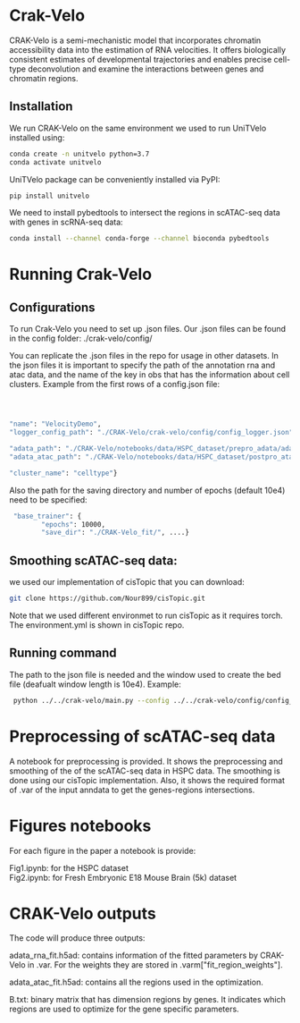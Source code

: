 # Crak-Velo

CRAK-Velo is a semi-mechanistic model that incorporates chromatin accessibility data into the estimation of RNA velocities. It offers biologically consistent estimates of developmental trajectories and enables precise cell-type deconvolution and examine the interactions between genes and chromatin regions.

## Installation
We run CRAK-Velo on the same environment we used to run UniTVelo installed using:

```bash
conda create -n unitvelo python=3.7
conda activate unitvelo
```

UniTVelo package can be conveniently installed via PyPI:

```bash
pip install unitvelo

```

We need to install pybedtools to intersect the regions in scATAC-seq data with genes in scRNA-seq data:

```bash
conda install --channel conda-forge --channel bioconda pybedtools
```

# Running Crak-Velo
## Configurations
To run Crak-Velo you need to set up .json files.
 Our .json files can be found in the config folder: 
./crak-velo/config/

You can replicate the .json files in the repo for usage in other datasets. In the json files it is important to specify the path of the annotation rna and atac data, and the name of the key in obs that has the information about cell clusters.
Example from the first rows of a config.json file:
```bash



"name": "VelocityDemo",
"logger_config_path": "./CRAK-Velo/crak-velo/config/config_logger.json",

"adata_path": "./CRAK-Velo/notebooks/data/HSPC_dataset/prepro_adata/adata_rna_prepro.h5ad",
"adata_atac_path": "./CRAK-Velo/notebooks/data/HSPC_dataset/postpro_atac_adata/adata_atac_postpro.h5ad",

"cluster_name": "celltype"}
```
Also the path for the saving directory and number of epochs (default 10e4) need to be specified:
```bash
 "base_trainer": {
        "epochs": 10000,
        "save_dir": "./CRAK-Velo_fit/", ....}
```
## Smoothing scATAC-seq data:
we used our implementation of cisTopic that you can download:
```bash
git clone https://github.com/Nour899/cisTopic.git
```
 Note that we used different environmet to run cisTopic as it requires torch. The environment.yml is shown in cisTopic repo.


## Running command
The path to the json file is needed and the window used to create the bed file (deafualt window length is 10e4).
Example:
```bash
 python ../../crak-velo/main.py --config ../../crak-velo/config/config_main_HSPC.json --w 10000
```

# Preprocessing of scATAC-seq data
 A notebook for preprocessing is provided. It shows the preprocessing and smoothing of the of the scATAC-seq data in HSPC data. The smoothing is done using our cisTopic implementation. Also, it shows the required format of .var of the input anndata to get the genes-regions intersections.

# Figures notebooks
For each figure in the paper a notebook is provide:

Fig1.ipynb: for the HSPC dataset  
Fig2.ipynb: for Fresh Embryonic E18 Mouse Brain (5k) dataset

# CRAK-Velo outputs
The code will produce three outputs:

adata_rna_fit.h5ad: contains information of the fitted parameters by CRAK-Velo in .var. For the weights they are stored in .varm["fit_region_weights"].

adata_atac_fit.h5ad: contains all the regions used in the optimization.

B.txt: binary matrix that has dimension regions by genes. It indicates which regions are used to optimize for the gene specific parameters.




